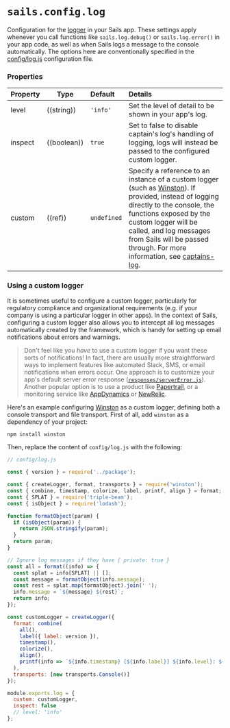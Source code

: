 # `sails.config.log`

Configuration for the [logger](https://sailsjs.com/documentation/concepts/logging) in your Sails app.  These settings apply whenever you call functions like `sails.log.debug()` or `sails.log.error()` in your app code, as well as when Sails logs a message to the console automatically.  The options here are conventionally specified in the [config/log.js](https://sailsjs.com/documentation/anatomy/config/log.js) configuration file.


### Properties

| Property  | Type        | Default     | Details                                                                             |
|:----------|-------------|:------------|:------------------------------------------------------------------------------------|
| level   | ((string))  | `'info'`    | Set the level of detail to be shown in your app's log.
| inspect | ((boolean)) | `true`      | Set to false to disable captain's log's handling of logging, logs will instead be passed to the configured custom logger.  |
| custom  | ((ref))     | `undefined` | Specify a reference to an instance of a custom logger (such as [Winston](https://github.com/winstonjs/winston)).  If provided, instead of logging directly to the console, the functions exposed by the custom logger will be called, and log messages from Sails will be passed through.  For more information, see [captains-log](https://github.com/balderdashy/captains-log/blob/master/README.md#why-use-a-custom-logger).

### Using a custom logger

It is sometimes useful to configure a custom logger, particularly for regulatory compliance and organizational requirements (e.g. if your company is using a particular logger in other apps).  In the context of Sails, configuring a custom logger also allows you to intercept all log messages automatically created by the framework, which is handy for setting up email notifications about errors and warnings.

> Don't feel like you _have_ to use a custom logger if you want these sorts of notifications!  In fact, there are usually more straightforward ways to implement features like automated Slack, SMS, or email notifications when errors occur.  One approach is to customize your app's default server error response ([`responses/serverError.js`](https://sailsjs.com/documentation/anatomy/my-app/api/responses/server-error-js)).  Another popular option is to use a product like [Papertrail](https://papertrailapp.com/), or a monitoring service like [AppDynamics](https://www.appdynamics.com/nodejs/sails/) or [NewRelic](https://discuss.newrelic.com/t/using-newrelic-with-sails-js/3338/8).


Here's an example configuring [Winston](https://github.com/winstonjs/winston) as a custom logger, defining both a console transport and file transport.
First of all, add `winston` as a dependency of your project:

```bash
npm install winston
```

Then, replace the content of `config/log.js` with the following:

```javascript
// config/log.js

const { version } = require('../package');

const { createLogger, format, transports } = require('winston');
const { combine, timestamp, colorize, label, printf, align } = format;
const { SPLAT } = require('triple-beam');
const { isObject } = require('lodash');

function formatObject(param) {
  if (isObject(param)) {
    return JSON.stringify(param);
  }
  return param;
}

// Ignore log messages if they have { private: true }
const all = format((info) => {
  const splat = info[SPLAT] || [];
  const message = formatObject(info.message);
  const rest = splat.map(formatObject).join(' ');
  info.message = `${message} ${rest}`;
  return info;
});

const customLogger = createLogger({
  format: combine(
    all(),
    label({ label: version }),
    timestamp(),
    colorize(),
    align(),
    printf(info => `${info.timestamp} [${info.label}] ${info.level}: ${formatObject(info.message)}`)
  ),
  transports: [new transports.Console()]
});

module.exports.log = {
  custom: customLogger,
  inspect: false
  // level: 'info'
};

```



<docmeta name="displayName" value="sails.config.log">
<docmeta name="pageType" value="property">

